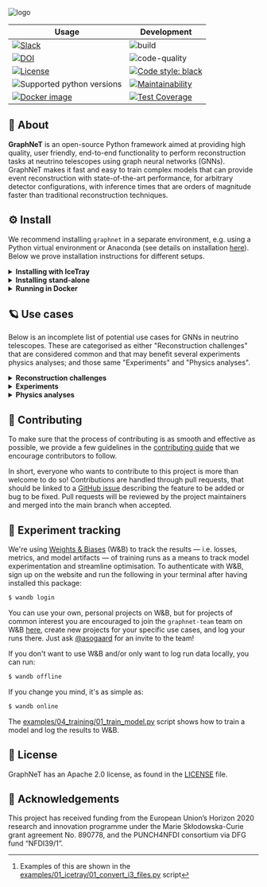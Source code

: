 ![logo](./assets/identity/graphnet-logo-and-wordmark.png)

| Usage | Development |
| --- | --- |
| [![Slack](https://img.shields.io/badge/slack-4A154B.svg?logo=slack)](https://join.slack.com/t/graphnet-team/signup) | ![build](https://github.com/graphnet-team/graphnet/actions/workflows/build.yml/badge.svg) |
| [![DOI](https://zenodo.org/badge/DOI/10.5281/zenodo.6720188.svg)](https://doi.org/10.5281/zenodo.6720188) | ![code-quality](https://github.com/graphnet-team/graphnet/actions/workflows/code-quality.yml/badge.svg) |
| [![License](https://img.shields.io/badge/License-Apache%202.0-blue.svg)](https://opensource.org/licenses/Apache-2.0) | [![Code style: black](https://img.shields.io/badge/code%20style-black-000000.svg)](https://github.com/psf/black) |
| ![Supported python versions](https://img.shields.io/badge/python-3.7%20%7C%203.8%20%7C%203.9%20%7C%203.10-blue) | [![Maintainability](https://api.codeclimate.com/v1/badges/b273a774112e32643162/maintainability)](https://codeclimate.com/github/graphnet-team/graphnet/maintainability) |
| [![Docker image](https://img.shields.io/docker/v/asogaard/graphnet?color=blue&logo=docker&sort=semver)](https://hub.docker.com/repository/docker/asogaard/graphnet) | [![Test Coverage](https://api.codeclimate.com/v1/badges/b273a774112e32643162/test_coverage)](https://codeclimate.com/github/graphnet-team/graphnet/test_coverage) |

## :rocket: About

**GraphNeT** is an open-source Python framework aimed at providing high quality, user friendly, end-to-end functionality to perform reconstruction tasks at neutrino telescopes using graph neural networks (GNNs). GraphNeT makes it fast and easy to train complex models that can provide event reconstruction with state-of-the-art performance, for arbitrary detector configurations, with inference times that are orders of magnitude faster than traditional reconstruction techniques.

## :gear:  Install

We recommend installing `graphnet` in a separate environment, e.g. using a Python virtual environment or Anaconda (see details on installation [here](https://www.anaconda.com/products/individual)). Below we prove installation instructions for different setups.

<details>
<summary><b>Installing with IceTray</b></summary>
<blockquote>

You may want `graphnet` to be able to interface with IceTray, e.g., when converting I3 files to an intermediate file format for training GNN models (e.g., SQLite or parquet),[^1] or when running GNN inference as part of an IceTray chain. In these cases, you need to install `graphnet` in a Python runtime that has IceTray installed.

To achieve this, we recommend running the following commands in a clean bash shell:
```bash
$ eval `/cvmfs/icecube.opensciencegrid.org/py3-v4.1.0/setup.sh`
$ /cvmfs/icecube.opensciencegrid.org/py3-v4.1.0/RHEL_7_x86_64/metaprojects/combo/stable/env-shell.sh
```
Optionally, you can alias these commands or save them as a bash script for convenience, as you will have to run these commands every time you want to use IceTray (with `graphnet`) in a clean shell.

With the IceTray environment active, you can now install `graphnet`, either at a user level or in a Python virtual environment. You can either install a light-weight version of `graphnet` without the `torch` extras, i.e., without the machine learning packages (pytorch and pytorch-geometric); this is useful when you just want to convert data from I3 files to, e.g., SQLite, and won't be running inference on I3 files later on. In this case, you don't need to specify a requirements file. If you want torch, you do.

<details>
<summary><b>Install <i>without</i> torch</b></summary>

```bash
$ pip install --user -e .[develop]  # Without torch, i.e. only for file conversion
```

</details>

<details>
<summary><b>Install <i>with</i> torch</b></summary>

```bash
$ pip install --user -r requirements/torch_cpu.txt -e .[develop,torch]  # CPU-only torch
$ pip install --user -r requirements/torch_gpu.txt -e .[develop,torch]  # GPU support
```

</details>

This should allow you to run the I3 conversion scripts in [examples/](./examples/) with your preferred I3 files.

</blockquote>
</details>

<details>
<summary><b>Installing stand-alone</b></summary>
<blockquote>

If you don't need to interface with [IceTray](https://github.com/icecube/icetray/) (e.g., for reading data from I3 files or running inference on these), the following commands should provide a fast way to get up and running on most UNIX systems:
```bash
$ git clone git@github.com:<your-username>/graphnet.git
$ cd graphnet
$ conda create --name graphnet python=3.8 gcc_linux-64 gxx_linux-64 libgcc cudatoolkit=11.5 -c conda-forge -y  # Optional
$ conda activate graphnet  # Optional
(graphnet) $ pip install -r requirements/torch_cpu.txt -e .[develop,torch]  # CPU-only torch
(graphnet) $ pip install -r requirements/torch_gpu.txt -e .[develop,torch]  # GPU support
(graphnet) $ pip install -r requirements/torch_macos.txt -e .[develop,torch]  # On macOS
```
This should allow you to e.g. run the scripts in [examples/](./examples/) out of the box.

A stand-alone installation requires specifying a supported Python version (see above), ensuring that the C++ compilers (gcc) are up to date, and possibly installing the CUDA Toolkit. Here, we have installed recent C++ compilers using conda (`gcc_linux-64 gxx_linux-64 libgcc`), but if your system already has a recent version (`$gcc --version` should be > 5, at least) you should be able to omit these from the setup.
If you install the CUDA Toolkit and/or newer compilers using the above command, you should add **one of**:
```bash
$ export LD_LIBRARY_PATH=$LD_LIBRARY_PATH:$HOME/anaconda3/lib/
$ export LD_LIBRARY_PATH=$LD_LIBRARY_PATH:$HOME/miniconda3/lib/
$ export LD_LIBRARY_PATH=$LD_LIBRARY_PATH:$HOME/anaconda3/envs/graphnet/lib/
$ export LD_LIBRARY_PATH=$LD_LIBRARY_PATH:$HOME/miniconda3/envs/graphnet/lib/
```
depending on your setup to your `.bashrc` script or similar to make sure that the corresponding library files are accessible. Check which one of the above paths contains the `.so`-files you're looking to use, and add that path.

</blockquote>
</details>

<details>
<summary><b>Running in Docker</b></summary>
<blockquote>

If you want to run GraphNeT (with IceTray), and don't intend to contribute to the package, consider using the provided [Docker image](https://hub.docker.com/repository/docker/asogaard/graphnet). With Docker, you can then run GraphNeT as:
```bash
$ docker run --rm -it asogaard/graphnet:latest
🐳 graphnet@dc423315742c ❯ ~/graphnet $ python examples/01_icetray/01_convert_i3_files.py sqlite icecube-upgrade
graphnet: INFO     2023-01-24 13:41:27 - Logger.__init__ - Writing log to logs/graphnet_20230124-134127.log
(...)
graphnet: INFO     2023-01-24 13:41:46 - SQLiteDataConverter.info - Saving results to /root/graphnet/data/examples/outputs/convert_i3_files/ic86
graphnet: INFO     2023-01-24 13:41:46 - SQLiteDataConverter.info - Processing 1 I3 file(s) in main thread (not multiprocessing)
100%|█████████████████████████████████████████████████████████████████████████████████████████████████████████████████████| 1/1 [00:39<00:00, 39.79s/file(s)]
graphnet: INFO     2023-01-24 13:42:26 - SQLiteDataConverter.info - Merging files output by current instance.
graphnet: INFO     2023-01-24 13:42:26 - SQLiteDataConverter.info - Merging 1 database files
100%|█████████████████████████████████████████████████████████████████████████████████████████████████████████████████████████| 1/1 [00:00<00:00, 413.88it/s]
```
This should allow you to run all provided examples (excluding the specialised ones requiring [PISA](https://github.com/icecube/pisa)) out of the box, and to start working on your own analysis scripts.

You can use any of the following Docker image tags:
* `main`: Image corresponding to the latest push to the `main` branch.
* `latest`: Image corresponding to the latest named tagged version of `graphnet`.
* `vX.Y.Z`: Image corresponding to the specific named tagged version of `graphnet`.

</blockquote>
</details>


## :ringed_planet:  Use cases

Below is an incomplete list of potential use cases for GNNs in neutrino telescopes.
These are categorised as either "Reconstruction challenges" that are considered common and that may benefit several experiments physics analyses; and those same "Experiments" and "Physics analyses".

<details>
<summary><b>Reconstruction challenges</b></summary>

| Title | Status | People | Materials |
| --- | --- | --- | --- |
| Low-energy neutrino classification and reconstruction | Done | Rasmus Ørsøe | https://arxiv.org/abs/2209.03042 |
| High-energy neutrino classification and reconstruction | Active | Rasmus Ørsøe | |
| Pulse noise cleaning | Paused | Rasmus Ørsøe, Kaare Iversen (past), Morten Holm | |
| (In-)elasticity reconstruction | Paused | Marc Jacquart (past) | |
| Multi-class event classification | Active | Morten Holm, Peter Andresen | |
| Data/MC difference mitigation |  | | |
| Systematic uncertainty mitigation |  | | |

</details>

<details>
<summary><b>Experiments</b></summary>

| Title | Status | People | Materials |
| --- | --- | --- | --- |
| IceCube | Active | (...) | |
| IceCube-Upgrade | Active | (...) | |
| IceCube-Gen2 | Active | (...) | |
| P-ONE | | (...) | |
| KM3NeT-ARCA | | (...) | |
| KM3NeT-ORCA | | (...) | |

</details>

<details>
<summary><b>Physics analyses</b></summary>

| Title | Status | People | Materials |
| --- | --- | --- | --- |
| Neutrino oscillations | | | |
| Point source searches | | | |
| Low-energy cosmic alerts | | | |
| High-energy cosmic alerts | | | |
| Moon pointing | | | |
| Muon decay asymmetry | | | |
| Spectra measurements | | | |

</details>


## :handshake:  Contributing

To make sure that the process of contributing is as smooth and effective as possible, we provide a few guidelines in the [contributing guide](CONTRIBUTING.md) that we encourage contributors to follow.

In short, everyone who wants to contribute to this project is more than welcome to do so! Contributions are handled through pull requests, that should be linked to a [GitHub issue](https://github.com/graphnet-team/graphnet/issues) describing the feature to be added or bug to be fixed. Pull requests will be reviewed by the project maintainers and merged into the main branch when accepted.


## :test_tube:  Experiment tracking

We're using [Weights & Biases](https://wandb.ai/) (W&B) to track the results — i.e. losses, metrics, and model artifacts — of training runs as a means to track model experimentation and streamline optimisation. To authenticate with W&B, sign up on the website and run the following in your terminal after having installed this package:
```bash
$ wandb login
```
You can use your own, personal projects on W&B, but for projects of common interest you are encouraged to join the `graphnet-team` team on W&B [here](https://wandb.ai/graphnet-team), create new projects for your specific use cases, and log your runs there. Just ask [@asogaard](https://github.com/asogaard) for an invite to the team!

If you don't want to use W&B and/or only want to log run data locally, you can run:
```bash
$ wandb offline
```
If you change you mind, it's as simple as:
```bash
$ wandb online
```

The [examples/04_training/01_train_model.py](examples/04_training/01_train_model.py) script shows how to train a model and log the results to W&B.

## :memo: License

GraphNeT has an Apache 2.0 license, as found in the [LICENSE](LICENSE) file.

## :raised_hands: Acknowledgements

This project has received funding from the European Union’s Horizon 2020 research and innovation programme under the Marie Skłodowska-Curie grant agreement No. 890778, and the PUNCH4NFDI consortium via DFG fund “NFDI39/1”.


[^1]: Examples of this are shown in the [examples/01_icetray/01_convert_i3_files.py](./examples/01_icetray/01_convert_i3_files.py) script
